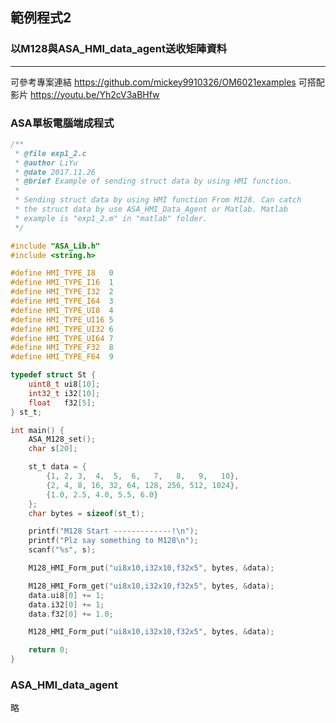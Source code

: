 ## 範例程式2
### 以M128與ASA_HMI_data_agent送收矩陣資料
- - - - - - - - - - - - - - - - - - - - - - - - - - - - - - - - - - - - - - - -

可參考專案連結 https://github.com/mickey9910326/OM6021examples
可搭配影片 https://youtu.be/Yh2cV3aBHfw

### ASA單板電腦端成程式
``` c
/**
 * @file exp1_2.c
 * @author LiYu
 * @date 2017.11.26
 * @brief Example of sending struct data by using HMI function.
 *
 * Sending struct data by using HMI function From M128. Can catch
 * the struct data by use ASA_HMI_Data_Agent or Matlab. Matlab
 * example is "exp1_2.m" in "matlab" folder.
 */

#include "ASA_Lib.h"
#include <string.h>

#define HMI_TYPE_I8   0
#define HMI_TYPE_I16  1
#define HMI_TYPE_I32  2
#define HMI_TYPE_I64  3
#define HMI_TYPE_UI8  4
#define HMI_TYPE_UI16 5
#define HMI_TYPE_UI32 6
#define HMI_TYPE_UI64 7
#define HMI_TYPE_F32  8
#define HMI_TYPE_F64  9

typedef struct St {
    uint8_t ui8[10];
    int32_t i32[10];
    float   f32[5];
} st_t;

int main() {
    ASA_M128_set();
    char s[20];

    st_t data = {
        {1, 2, 3,  4,  5,  6,   7,   8,   9,   10},
        {2, 4, 8, 16, 32, 64, 128, 256, 512, 1024},
        {1.0, 2.5, 4.0, 5.5, 6.0}
    };
    char bytes = sizeof(st_t);

    printf("M128 Start -------------!\n");
    printf("Plz say something to M128\n");
    scanf("%s", s);

    M128_HMI_Form_put("ui8x10,i32x10,f32x5", bytes, &data);

    M128_HMI_Form_get("ui8x10,i32x10,f32x5", bytes, &data);
    data.ui8[0] += 1;
    data.i32[0] += 1;
    data.f32[0] += 1.0;

    M128_HMI_Form_put("ui8x10,i32x10,f32x5", bytes, &data);

    return 0;
}

```

### ASA_HMI_data_agent

略
